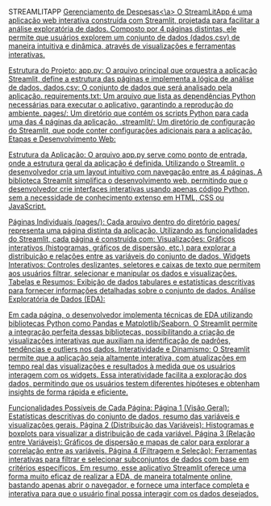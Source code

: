 STREAMLITAPP
<a href="https://appapp-ndzyc5va4gcol2vj2pw4nx.streamlit.app/"> Gerenciamento de Despesas<\a>
O StreamLitApp é uma aplicação web interativa construída com Streamlit, projetada para facilitar a análise exploratória de dados. Composto por 4 páginas distintas, ele permite que usuários explorem um conjunto de dados (dados.csv) de maneira intuitiva e dinâmica, através de visualizações e ferramentas interativas.

Estrutura do Projeto:
app.py: O arquivo principal que orquestra a aplicação Streamlit, define a estrutura das páginas e implementa a lógica de análise de dados.
dados.csv: O conjunto de dados que será analisado pela aplicação.
requirements.txt: Um arquivo que lista as dependências Python necessárias para executar o aplicativo, garantindo a reprodução do ambiente.
pages/: Um diretório que contém os scripts Python para cada uma das 4 páginas da aplicação.
.streamlit/: Um diretório de configuração do Streamlit, que pode conter configurações adicionais para a aplicação.
Etapas e Desenvolvimento Web:

Estrutura da Aplicação:
O arquivo app.py serve como ponto de entrada, onde a estrutura geral da aplicação é definida. Utilizando o Streamlit, o desenvolvedor cria um layout intuitivo com navegação entre as 4 páginas.
A biblioteca Streamlit simplifica o desenvolvimento web, permitindo que o desenvolvedor crie interfaces interativas usando apenas código Python, sem a necessidade de conhecimento extenso em HTML, CSS ou JavaScript.

Páginas Individuais (pages/):
Cada arquivo dentro do diretório pages/ representa uma página distinta da aplicação.
Utilizando as funcionalidades do Streamlit, cada página é construída com:
Visualizações: Gráficos interativos (histogramas, gráficos de dispersão, etc.) para explorar a distribuição e relações entre as variáveis do conjunto de dados.
Widgets Interativos: Controles deslizantes, seletores e caixas de texto que permitem aos usuários filtrar, selecionar e manipular os dados e visualizações.
Tabelas e Resumos: Exibição de dados tabulares e estatísticas descritivas para fornecer informações detalhadas sobre o conjunto de dados.
Análise Exploratória de Dados (EDA):

Em cada página, o desenvolvedor implementa técnicas de EDA utilizando bibliotecas Python como Pandas e Matplotlib/Seaborn.
O Streamlit permite a integração perfeita dessas bibliotecas, possibilitando a criação de visualizações interativas que auxiliam na identificação de padrões, tendências e outliers nos dados.
Interatividade e Dinamismo:
O Streamlit permite que a aplicação seja altamente interativa, com atualizações em tempo real das visualizações e resultados à medida que os usuários interagem com os widgets.
Essa interatividade facilita a exploração dos dados, permitindo que os usuários testem diferentes hipóteses e obtenham insights de forma rápida e eficiente.

Funcionalidades Possíveis de Cada Página:
Página 1 (Visão Geral): Estatísticas descritivas do conjunto de dados, resumo das variáveis e visualizações gerais.
Página 2 (Distribuição das Variáveis): Histogramas e boxplots para visualizar a distribuição de cada variável.
Página 3 (Relação entre Variáveis): Gráficos de dispersão e mapas de calor para explorar a correlação entre as variáveis.
Página 4 (Filtragem e Seleção): Ferramentas interativas para filtrar e selecionar subconjuntos de dados com base em critérios específicos.
Em resumo, esse aplicativo Streamlit oferece uma forma muito eficaz de realizar a EDA, de maneira totalmente online, bastando apenas abrir o navegador, e fornece uma interface completa e interativa para que o usuário final possa interagir com os dados desejados.
